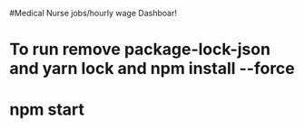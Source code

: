 #Medical Nurse jobs/hourly wage Dashboar!

# To run remove package-lock-json and yarn lock and npm install --force

# npm start

